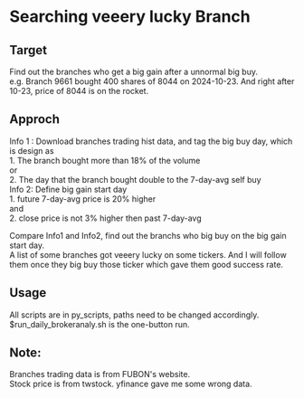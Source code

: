# Searching veeery lucky Branch

## Target
Find out the branches who get a big gain after a unnormal big buy.  
e.g. Branch 9661 bought 400 shares of 8044 on 2024-10-23. And right after 10-23, price of 8044 is on the rocket.

## Approch

Info 1 : Download branches trading hist data, and tag the big buy day, which is design as   
            1.  The branch bought more than 18% of the volume  
            or  
            2.  The day that the branch bought double to the 7-day-avg self buy  
Info 2: Define big gain start day  
            1. future 7-day-avg price is 20% higher  
            and  
            2. close price is not 3% higher then past 7-day-avg  

Compare Info1 and Info2, find out the branchs who big buy on the big gain start day.  
A list of some branches got veeery lucky on some tickers. And I will follow them once they big buy those ticker which gave them good success rate.

## Usage
All scripts are in py_scripts, paths need to be changed accordingly.  
$run_daily_brokeranaly.sh is the one-button run.  

## Note:
Branches trading data is from FUBON's website.  
Stock price is from twstock. yfinance gave me some wrong data.
